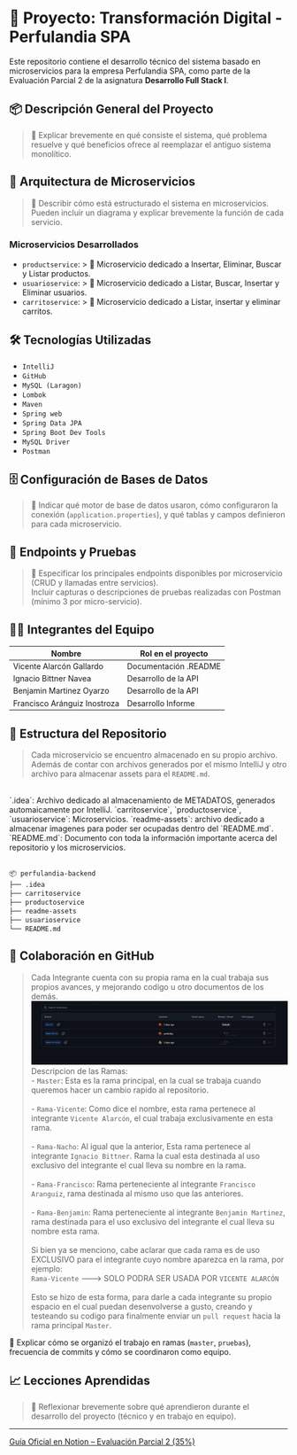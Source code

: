 # 🧾 Proyecto: Transformación Digital - Perfulandia SPA


Este repositorio contiene el desarrollo técnico del sistema basado en microservicios para la empresa Perfulandia SPA, como parte de la Evaluación Parcial 2 de la asignatura **Desarrollo Full Stack I**.

## 📦 Descripción General del Proyecto

> 📝 Explicar brevemente en qué consiste el sistema, qué problema resuelve y qué beneficios ofrece al reemplazar el antiguo sistema monolítico.

## 🧩 Arquitectura de Microservicios

> 📝 Describir cómo está estructurado el sistema en microservicios. Pueden incluir un diagrama y explicar brevemente la función de cada servicio.

### Microservicios Desarrollados

- `productservice`: > 📝 Microservicio dedicado a Insertar, Eliminar, Buscar y Listar productos.
- `usuarioservice`: > 📝 Microservicio dedicado a Listar, Buscar, Insertar y Eliminar usuarios.
- `carritoservice`: > 📝 Microservicio dedicado a Listar, insertar y eliminar carritos.

## 🛠️ Tecnologías Utilizadas

- `IntelliJ`
- `GitHub`
- `MySQL (Laragon)`
- `Lombok`
- `Maven`
- `Spring web`
- `Spring Data JPA`
- `Spring Boot Dev Tools`
- `MySQL Driver`
- `Postman`

## 🗄️ Configuración de Bases de Datos

> 📝 Indicar qué motor de base de datos usaron, cómo configuraron la conexión (`application.properties`), y qué tablas y campos definieron para cada microservicio.

## 📮 Endpoints y Pruebas

> 📝 Especificar los principales endpoints disponibles por microservicio (CRUD y llamadas entre servicios).  
> Incluir capturas o descripciones de pruebas realizadas con Postman (mínimo 3 por micro-servicio).

## 🧑‍💻 Integrantes del Equipo

| Nombre                  | Rol en el proyecto         |
|-------------------------|----------------------------|
| Vicente Alarcón Gallardo| Documentación .README      |
| Ignacio Bittner Navea   | Desarrollo de la API       |
| Benjamin Martinez Oyarzo| Desarrollo de la API       |
| Francisco Aránguiz Inostroza| Desarrollo Informe     |

## 📂 Estructura del Repositorio

> Cada microservicio se encuentro almacenado en su propio archivo. Además de contar con archivos generados por el mismo IntelliJ y otro archivo para almacenar assets para el `README.md`.  
<br> 
`.idea`: Archivo dedicado al almacenamiento de METADATOS, generados automaicamente por IntelliJ.  
`carritoservice`, `productoservice`, `usuarioservice`: Microservicios.  
`readme-assets`: archivo dedicado a almacenar imagenes para poder ser ocupadas dentro del `README.md`.  
`README.md`: Documento con toda la información importante acerca del repositorio y los microservicios.

```

📦 perfulandia-backend
├── .idea
├── carritoservice
├── productoservice
├── readme-assets
├── usuarioservice
└── README.md

```

## 👥 Colaboración en GitHub

> Cada Integrante cuenta con su propia rama en la cual trabaja sus propios avances, y mejorando codigo u otro documentos de los demás.
![Captura de pantalla](readme-assets/branch%20example.png "Captura de pantalla de las branch existentes del equipo.")
Descripcion de las Ramas:  
    - `Master`: Esta es la rama principal, en la cual se trabaja cuando queremos hacer un cambio rapido al repositorio.  
    <br>
    - `Rama-Vicente`: Como dice el nombre, esta rama pertenece al integrante `Vicente Alarcón`, el cual trabaja exclusivamente en esta rama.  
    <br>
    - `Rama-Nacho`: Al igual que la anterior, Esta rama pertenece al integrante `Ignacio Bittner`. Rama la cual esta destinada al uso exclusivo del integrante el cual lleva su nombre en la rama.  
    <br>
    - `Rama-Francisco`: Rama perteneciente al integrante `Francisco Aranguiz`, rama destinada al mismo uso que las anteriores.  
    <br>
    - `Rama-Benjamin`: Rama perteneciente al integrante `Benjamin Martinez`, rama destinada para el uso exclusivo del integrante el cual lleva su nombre esta rama.  
    <br>
    Si bien ya se menciono, cabe aclarar que cada rama es de uso EXCLUSIVO para el integrante cuyo nombre aparezca en la rama, por ejemplo:  
    `Rama-Vicente` ---> SOLO PODRA SER USADA POR `VICENTE ALARCÓN`  
    <br>
    Esto se hizo de esta forma, para darle a cada integrante su propio espacio en el cual puedan desenvolverse a gusto, creando y testeando su codigo para finalmente enviar un `pull request` hacia la rama principal `Master`.  
    


📝 Explicar cómo se organizó el trabajo en ramas (`master`, `pruebas`), frecuencia de commits y cómo se coordinaron como equipo.

## 📈 Lecciones Aprendidas

> 📝 Reflexionar brevemente sobre qué aprendieron durante el desarrollo del proyecto (técnico y en trabajo en equipo).

---

[Guía Oficial en Notion – Evaluación Parcial 2 (35%)](https://quilt-canary-969.notion.site/Gu-a-Oficial-Evaluaci-n-Parcial-2-35-1f75b3c4e31280aaab79c9a71f1cfb7b?pvs=4)